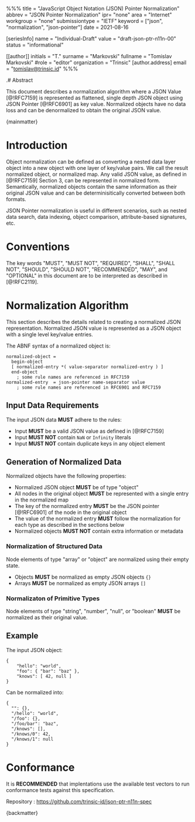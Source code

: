 %%%
title = "JavaScript Object Notation (JSON) Pointer Normalization"
abbrev = "JSON Pointer Normalization"
ipr= "none"
area = "Internet"
workgroup = "none"
submissiontype = "IETF"
keyword = ["json", "normalization", "json-pointer"]
date = 2021-08-16

[seriesInfo]
name = "Individual-Draft"
value = "draft-json-ptr-n11n-00"
status = "informational"

[[author]]
initials = "T."
surname = "Markovski"
fullname = "Tomislav Markovski"
#role = "editor"
organization = "Trinsic"
  [author.address]
  email = "tomislav@trinsic.id"
%%%

.# Abstract

This document describes a normalization algorithm where a JSON Value [@!RFC7159] is represented as flattened,
single depth JSON object using JSON Pointer [@!RFC6901] as key value. Normalized objects have no data loss and can be denormalized
to obtain the original JSON value.

{mainmatter}

# Introduction

Object normalization can be defined as converting a nested data layer object into a new object with one layer of key/value pairs.
We call the result normalized object, or normalized map. Any valid JSON value, as defined in [@!RFC7159] Section 3,
can be represented in normalized form. Semantically, normalized objects contain the same information as their original
JSON value and can be determinisitically converted between both formats.

JSON Pointer normalization is useful in different scenarios, such as nested data search, data indexing, object comparison,
attribute-based signatures, etc.

# Conventions

The key words "MUST", "MUST NOT", "REQUIRED", "SHALL", "SHALL NOT", "SHOULD", "SHOULD NOT", "RECOMMENDED", "MAY", and "OPTIONAL"
in this document are to be interpreted as described in [@!RFC2119].

# Normalization Algorithm

This section describes the details related to creating a normalized JSON representation.
Normalized JSON value is represented as a JSON object with a single level key/value entries.

The ABNF syntax of a normalized object is:

```abnf
normalized-object =
  begin-object
  [ normalized-entry *( value-separator normalized-entry ) ]
  end-object
    ; some rule names are referenced in RFC7159
normalized-entry  = json-pointer name-separator value
    ; some rule names are referenced in RFC6901 and RFC7159
```

## Input Data Requirements

The input JSON data **MUST** adhere to the rules:

- Input **MUST** be a valid JSON value as defined in [@!RFC7159]
- Input **MUST NOT** contain `NaN` or `Infinity` literals
- Input **MUST NOT** contain duplicate keys in any object element

## Generation of Normalized Data

Normalized objects have the following properties:

- Normalized JSON object **MUST** be of type "object"
- All nodes in the original object **MUST** be represented with a single entry in the normalized map
- The key of the normalized entry **MUST** be the JSON pointer [@!RFC6901] of the node in the original object
- The value of the normalized entry **MUST** follow the normalization for each type as described in the sections below
- Normalized objects **MUST NOT** contain extra information or metadata

### Normalization of Structured Data

Node elements of type "array" or "object" are normalized using their empty state.

- Objects **MUST** be normalized as empty JSON objects `{}`
- Arrays **MUST** be normalized as empty JSON arrays `[]`

### Normalizaton of Primitive Types

Node elements of type "string", "number", "null", or "boolean" **MUST** be normalized as their original value.

## Example

The input JSON object:

```
{
    "hello": "world",
    "foo": { "bar": "baz" },
    "knows": [ 42, null ]
}
```

Can be normalized into:

```
{
  "": {},
  "/hello": "world",
  "/foo": {},
  "/foo/bar": "baz",
  "/knows": [],
  "/knows/0": 42,
  "/knows/1": null
}
```

# Conformance

It is **RECOMMENDED** that implentations use the available test vectors to run conformance tests against this specification.

Repository
: https://github.com/trinsic-id/json-ptr-n11n-spec


{backmatter}